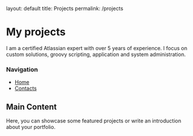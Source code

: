 layout: default
title: Projects
permalink: /projects

# My projects

I am a certified Atlassian expert with over 5 years of experience. I focus on custom solutions, groovy scripting, application and system administration.

<div class="sidebar">
  <h3>Navigation</h3>
  <ul>
    <li><a href="/">Home</a></li>
    <li><a href="/contacts">Contacts</a></li>
  </ul>
</div>

## Main Content
Here, you can showcase some featured projects or write an introduction about your portfolio.
